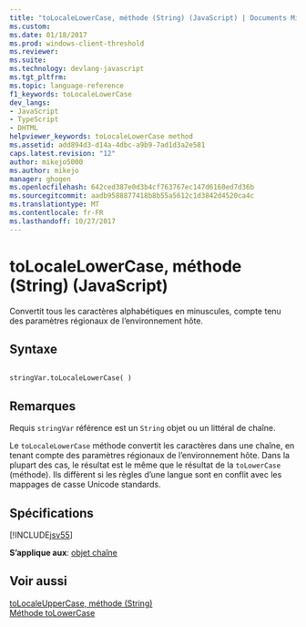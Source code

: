```yaml
---
title: "toLocaleLowerCase, méthode (String) (JavaScript) | Documents Microsoft"
ms.custom: 
ms.date: 01/18/2017
ms.prod: windows-client-threshold
ms.reviewer: 
ms.suite: 
ms.technology: devlang-javascript
ms.tgt_pltfrm: 
ms.topic: language-reference
f1_keywords: toLocaleLowerCase
dev_langs:
- JavaScript
- TypeScript
- DHTML
helpviewer_keywords: toLocaleLowerCase method
ms.assetid: add894d3-d14a-4dbc-a9b9-7ad1d3a2e581
caps.latest.revision: "12"
author: mikejo5000
ms.author: mikejo
manager: ghogen
ms.openlocfilehash: 642ced387e0d3b4cf763767ec147d6160ed7d36b
ms.sourcegitcommit: aadb9588877418b8b55a5612c1d3842d4520ca4c
ms.translationtype: MT
ms.contentlocale: fr-FR
ms.lasthandoff: 10/27/2017
---
```

# <a name="tolocalelowercase-method-string-javascript"></a>toLocaleLowerCase, méthode (String) (JavaScript)
Convertit tous les caractères alphabétiques en minuscules, compte tenu des paramètres régionaux de l’environnement hôte.  
  
## <a name="syntax"></a>Syntaxe  
  
```  
  
stringVar.toLocaleLowerCase( )  
```  
  
## <a name="remarks"></a>Remarques  
 Requis `stringVar` référence est un `String` objet ou un littéral de chaîne.  
  
 Le `toLocaleLowerCase` méthode convertit les caractères dans une chaîne, en tenant compte des paramètres régionaux de l’environnement hôte. Dans la plupart des cas, le résultat est le même que le résultat de la `toLowerCase` (méthode). Ils diffèrent si les règles d’une langue sont en conflit avec les mappages de casse Unicode standards.  
  
## <a name="requirements"></a>Spécifications  
 [!INCLUDE[jsv55](../../javascript/reference/includes/jsv55-md.md)]  
  
 **S’applique aux**: [objet chaîne](../../javascript/reference/string-object-javascript.md)  
  
## <a name="see-also"></a>Voir aussi  
 [toLocaleUpperCase, méthode (String)](../../javascript/reference/tolocaleuppercase-method-string-javascript.md)   
 [Méthode toLowerCase](../../javascript/reference/tolowercase-method-javascript.md)